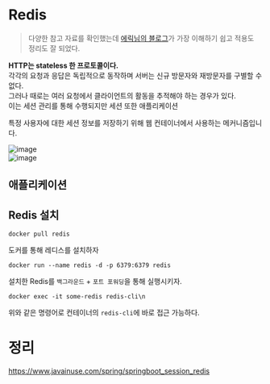 # Redis
> 다양한 참고 자료를 확인했는데 [에릭님의 블로그](https://deveric.tistory.com/76)가 가장 이해하기 쉽고 적용도 정리도 잘 되었다.  
           
**HTTP는 stateless 한 프로토콜이다.**          
각각의 요청과 응답은 독립적으로 동작하며 서버는 신규 방문자와 재방문자를 구별할 수 없다.            
그러나 때로는 여러 요청에서 클라이언트의 활동을 추적해야 하는 경우가 있다.      
이는 세션 관리를 통해 수행되지만 세션 또한 애플리케이션

특정 사용자에 대한 세션 정보를 저장하기 위해 웹 컨테이너에서 사용하는 메커니즘입니다.


![image](https://user-images.githubusercontent.com/50267433/133992674-91925337-07b7-473a-a6c5-6de497c8ce3f.png)   
![image](https://user-images.githubusercontent.com/50267433/133992692-90c426cc-0f48-4034-b410-63289d4f6a1d.png)  


## 애플리케이션


## Redis 설치
```
docker pull redis
``` 
도커를 통해 레디스를 설치하자     
  
```
docker run --name redis -d -p 6379:6379 redis
```
설치한 Redis를 `백그라운드` + `포트 포워딩`을 통해 실행시키자.   
    
``` 
docker exec -it some-redis redis-cli\n
``` 
위와 같은 명령어로 컨테이너의 `redis-cli`에 바로 접근 가능하다.    

# 정리 
https://www.javainuse.com/spring/springboot_session_redis
